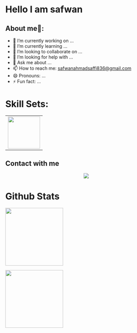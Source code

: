  # Hello I am safwan



## About me💬: 
- 🔭 I’m currently working on ...
- 🌱 I’m currently learning ...
- 👯 I’m looking to collaborate on ...
- 🤔 I’m looking for help with ...
- 💬 Ask me about ...
- 📫 How to reach me: [safwanahmadsaffi836@gmail.com](safwanahmadsaffi836@gmail.com)
- 😄 Pronouns: ...
- ⚡ Fun fact: ...

# Skill Sets:

<table> 
 <tr>
  <td>
   <img src="https://encrypted-tbn0.gstatic.com/images?q=tbn:ANd9GcRWdO4lR8tB0nMmHSTfpryUPYgyWhlp8choJgrl4Z4Gbw&s" width="100px" height="100px"/>  
  </td>
 </tr>
</table>

## Contact with me
<div align="center">
 <a href="https://www.linkedin.com/in/safwan-ahmad-saffi/">
  <img src="https://www.vectorlogo.zone/logos/linkedin/linkedin-icon.svg"/>
 <a/>
  
</div>

# Github Stats

<p align="center">

<a href="https://github.com/Safwaahmad
">

<img height="180em" src="https://github-readme-stats-git-masterrstaa-rackstaa.vercel.app/api?
username=arhamansari11&show_icons=true&theme=algolia&include_all_commits=true&count_private=true&hide_border=true"/>

<img height="180em" src="https://github-readme-stats-eight-theta.vercel.app/api/top-langs/?
username-Safwaahmad&langs_count=12&layout-compact&langs_count-B&theme-algoliakinclude_all_commits=true&count_private-true&hide_border-true"/>
</a>
</p>
